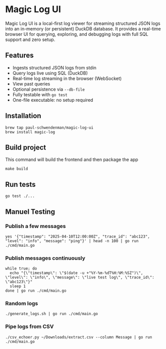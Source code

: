 # Magic Log UI

Magic Log UI is a local-first log viewer for streaming structured JSON logs into an in-memory (or persistent) DuckDB database. It provides a real-time browser UI for querying, exploring, and debugging logs with full SQL support and zero setup.

## Features

- Ingests structured JSON logs from stdin
- Query logs live using SQL (DuckDB)
- Real-time log streaming in the browser (WebSocket)
- View past queries
- Optional persistence via `--db-file`
- Fully testable with `go test`
- One-file executable: no setup required

## Installation

```
brew tap paul-schwendenman/magic-log-ui
brew install magic-log
```

## Build project

This command will build the frontend and then package the app

```
make build
```

## Run tests

```
go test ./...
```

## Manuel Testing

### Publish a few messages

```
yes '{"timestamp": "2025-04-10T12:00:00Z", "trace_id": "abc123", "level": "info", "message": "ping"}' | head -n 100 | go run ./cmd/main.go
```

### Publish messages continuously

```
while true; do
  echo "{\"timestamp\": \"$(date -u +"%Y-%m-%dT%H:%M:%SZ")\", \"level\": \"info\", \"message\": \"live test log\", \"trace_id\": \"abc123\"}"
  sleep 1
done | go run ./cmd/main.go
```

### Random logs

```
./generate_logs.sh | go run ./cmd/main.go
```

### Pipe logs from CSV

```
./csv_echoer.py ~/Downloads/extract.csv --column Message | go run ./cmd/main.go
```